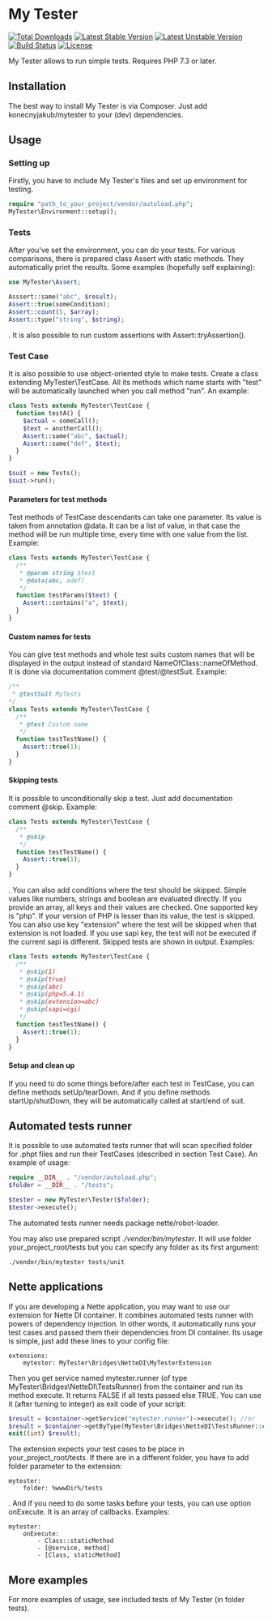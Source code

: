 My Tester
=========

[![Total Downloads](https://poser.pugx.org/konecnyjakub/mytester/downloads)](https://packagist.org/packages/konecnyjakub/mytester) [![Latest Stable Version](https://poser.pugx.org/konecnyjakub/mytester/v/stable)](https://github.com/konecnyjakub/mytester/releases) [![Latest Unstable Version](https://poser.pugx.org/konecnyjakub/mytester/v/unstable)](https://packagist.org/packages/konecnyjakub/mytester) [![Build Status](https://travis-ci.org/konecnyjakub/mytester.svg?branch=master)](https://travis-ci.org/konecnyjakub/mytester) [![License](https://poser.pugx.org/konecnyjakub/mytester/license)](https://github.com/konecnyjakub/mytester/blob/master/LICENSE)

My Tester allows to run simple tests. Requires PHP 7.3 or later.

Installation
------------
The best way to install My Tester is via Composer. Just add konecnyjakub/mytester to your (dev) dependencies.

Usage
-----
### Setting up
Firstly, you have to include My Tester's files and set up environment for testing.

```php
require "path_to_your_project/vendor/autoload.php";
MyTester\Environment::setup();
```

### Tests
After you've set the environment, you can do your tests. For various comparisons, there is prepared class Assert with static methods. They automatically print the results. Some examples (hopefully self explaining):
```php
use MyTester\Assert;

Asssert::same("abc", $result);
Assert::true(someCondition);
Assert::count(5, $array);
Assert::type("string", $string);
```
. It is also possible to run custom assertions with Assert::tryAssertion().

### Test Case
It is also possible to use object-oriented style to make tests. Create a class extending MyTester\TestCase. All its methods which name starts with "test" will be automatically launched when you call method "run". An example:
```php
class Tests extends MyTester\TestCase {
  function testA() {
    $actual = someCall();
    $text = anotherCall();
    Assert::same("abc", $actual);
    Assert::same("def", $text);
  }
}

$suit = new Tests();
$suit->run();
```

#### Parameters for test methods
Test methods of TestCase descendants can take one parameter. Its value is taken from annotation @data. It can be a list of value, in that case the method will be run multiple time, every time with one value from the list. Example:
```php
class Tests extends MyTester\TestCase {
  /**
   * @param string $text
   * @data(abc, adef)
   */
  function testParams($text) {
    Assert::contains("a", $text);
  }
}
```

#### Custom names for tests
You can give test methods and whole test suits custom names that will be displayed in the output instead of standard NameOfClass::nameOfMethod. It is done via documentation comment @test/@testSuit. Example:
```php
/**
 * @testSuit MyTests
*/
class Tests extends MyTester\TestCase {
  /**
   * @test Custom name
   */
  function testTestName() {
    Assert::true(1);
  }
}
```

#### Skipping tests
It is possible to unconditionally skip a test. Just add documentation comment @skip. Example:
```php
class Tests extends MyTester\TestCase {
  /**
   * @skip
   */
  function testTestName() {
    Assert::true(1);
  }
}
```
. You can also add conditions where the test should be skipped. Simple values like numbers, strings and boolean are evaluated directly. If you provide an array, all keys and their values are checked. One supported key is "php". If your version of PHP is lesser than its value, the test is skipped. You can also use key "extension" where the test will be skipped when that extension is not loaded. If you use sapi key, the test will not be executed if the current sapi is different. Skipped tests are shown in output. Examples:
```php
class Tests extends MyTester\TestCase {
  /**
   * @skip(1)
   * @skip(true)
   * @skip(abc)
   * @skip(php=5.4.1)
   * @skip(extension=abc)
   * @skip(sapi=cgi)
   */
  function testTestName() {
    Assert::true(1);
  }
}
```

#### Setup and clean up
If you need to do some things before/after each test in TestCase, you can define methods setUp/tearDown. And if you define methods startUp/shutDown, they will be automatically called at start/end of suit.

Automated tests runner
----------------------
It is possible to use automated tests runner that will scan specified folder for .phpt files and run their TestCases (described in section Test Case). An example of usage:
```php
require __DIR__ . "/vendor/autoload.php";
$folder = __DIR__ . "/tests";

$tester = new MyTester\Tester($folder);
$tester->execute();
```
The automated tests runner needs package nette/robot-loader.

You may also use prepared script *./vendor/bin/mytester*. It will use folder your_project_root/tests but you can specify any folder as its first argument:
```
./vendor/bin/mytester tests/unit
```

Nette applications
------------------
If you are developing a Nette application, you may want to use our extension for Nette DI container. It combines automated tests runner with powers of dependency injection. In other words, it automatically runs your test cases and passed them their dependencies from DI container. Its usage is simple, just add these lines to your config file:
```
extensions:
    mytester: MyTester\Bridges\NetteDI\MyTesterExtension
```
Then you get service named mytester.runner (of type MyTester\Bridges\NetteDI\TestsRunner) from the container and run its method execute. It returns FALSE if all tests passed else TRUE. You can use it (after turning to integer) as exit code of your script: 
```php
$result = $container->getService("mytester.runner")->execute(); //or
$result = $container->getByType(MyTester\Bridges\NetteDI\TestsRunner::class)->execute();
exit((int) $result);
```

The extension expects your test cases to be place in your_project_root/tests. If there are in a different folder, you have to add folder parameter to the extension:
```
mytester:
    folder: %wwwDir%/tests
```
. And if you need to do some tasks before your tests, you can use option onExecute. It is an array of callbacks. Examples:
```
mytester:
    onExecute:
        - Class::staticMethod
        - [@service, method]
        - [Class, staticMethod]
```

More examples
-------------
For more examples of usage, see included tests of My Tester (in folder tests).
